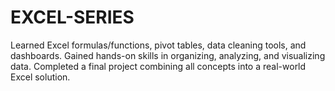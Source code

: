 # EXCEL-SERIES
Learned Excel formulas/functions, pivot tables, data cleaning tools, and dashboards. Gained hands-on skills in organizing, analyzing, and visualizing data. Completed a final project combining all concepts into a real-world Excel solution.
